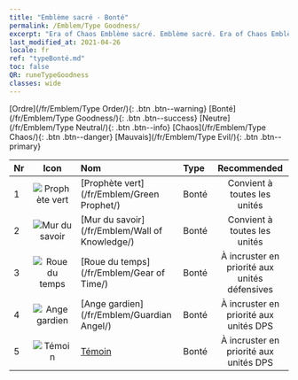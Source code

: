 ```yaml
---
title: "Emblème sacré - Bonté"
permalink: /Emblem/Type Goodness/
excerpt: "Era of Chaos Emblème sacré. Emblème sacré. Era of Chaos Emblème sacré Bonté. Era of Chaos Bonté"
last_modified_at: 2021-04-26
locale: fr
ref: "typeBonté.md"
toc: false
QR: runeTypeGoodness
classes: wide
---
```


  [Ordre](/fr/Emblem/Type Order/){: .btn .btn--warning}   [Bonté](/fr/Emblem/Type Goodness/){: .btn .btn--success}   [Neutre](/fr/Emblem/Type Neutral/){: .btn .btn--info}   [Chaos](/fr/Emblem/Type Chaos/){: .btn .btn--danger}   [Mauvais](/fr/Emblem/Type Evil/){: .btn .btn--primary} 

  |  Nr  | Icon |             Nom            |    Type    |   Recommended   |
  |:-----|:--:|:----------------------------|:-----------|:---------------:|
  | 1 | ![Prophète vert](/images/r/rune_icon_204.png) | [Prophète vert](/fr/Emblem/Green Prophet/) | Bonté | Convient à toutes les unités | 
  | 2 | ![Mur du savoir](/images/r/rune_icon_202.png) | [Mur du savoir](/fr/Emblem/Wall of Knowledge/) | Bonté | Convient à toutes les unités | 
  | 3 | ![Roue du temps](/images/r/rune_icon_205.png) | [Roue du temps](/fr/Emblem/Gear of Time/) | Bonté | À incruster en priorité aux unités défensives | 
  | 4 | ![Ange gardien](/images/r/rune_icon_203.png) | [Ange gardien](/fr/Emblem/Guardian Angel/) | Bonté | À incruster en priorité aux unités DPS | 
  | 5 | ![Témoin](/images/r/rune_icon_201.png) | [Témoin](/fr/Emblem/Witness/) | Bonté | À incruster en priorité aux unités DPS | 
